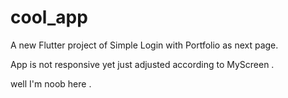 # cool_app

A new Flutter project of Simple Login with Portfolio as next page.

App is not responsive yet just adjusted according to MyScreen .

well I'm noob here .
